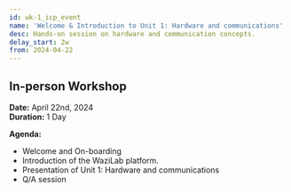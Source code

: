 ```yaml
---
id: wk-1_icp_event
name: 'Welcome & Introduction to Unit 1: Hardware and communications'
desc: Hands-on session on hardware and communication concepts.
delay_start: 2w
from: 2024-04-22
---
```


## In-person Workshop

**Date:** April 22nd, 2024  
**Duration:**  1 Day 

**Agenda:**
- Welcome and On-boarding
- Introduction of the WaziLab platform.
- Presentation of Unit 1: Hardware and communications
- Q/A session
